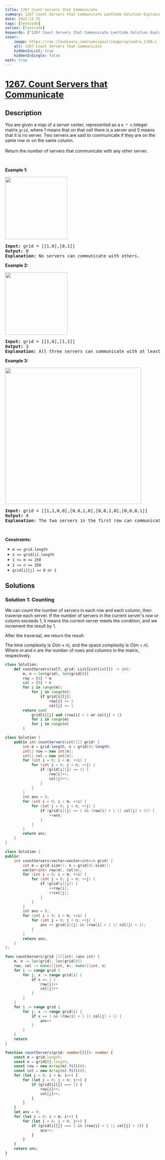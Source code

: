 ```yaml
---
title: 1267 Count Servers that Communicate
summary: 1267 Count Servers that Communicate LeetCode Solution Explained
date: 2022-11-25
tags: [leetcode]
series: [leetcode]
keywords: ["1267 Count Servers that Communicate LeetCode Solution Explained in all languages", "1267 Count Servers that Communicate", "LeetCode", "leetcode solution in Python3 C++ Java Go PHP Ruby Swift TypeScript Rust C# JavaScript C", "GeeksforGeeks", "InterviewBit", "Coding Ninjas", "HackerRank", "HackerEarth", "CodeChef", "TopCoder", "AlgoExpert", "freeCodeCamp", "Codeforces", "GitHub", "AtCoder", "Samir Paul"]
cover:
    image: https://res.cloudinary.com/samirpaul/image/upload/w_1100,c_fit,co_rgb:FFFFFF,l_text:Arial_75_bold:1267 Count Servers that Communicate - Solution Explained/problem-solving.webp
    alt: 1267 Count Servers that Communicate
    hiddenInList: true
    hiddenInSingle: false
math: true
---
```



# [1267. Count Servers that Communicate](https://leetcode.com/problems/count-servers-that-communicate)


## Description

<p>You are given a map of a server center, represented as a <code>m * n</code> integer matrix&nbsp;<code>grid</code>, where 1 means that on that cell there is a server and 0 means that it is no server. Two servers are said to communicate if they are on the same row or on the same column.<br />
<br />
Return the number of servers&nbsp;that communicate with any other server.</p>

<p>&nbsp;</p>
<p><strong class="example">Example 1:</strong></p>

<p><img alt="" src="https://spcdn.pages.dev/leetcode/problems/1267.Count%20Servers%20that%20Communicate/images/untitled-diagram-6.jpg" style="width: 202px; height: 203px;" /></p>

<pre>
<strong>Input:</strong> grid = [[1,0],[0,1]]
<strong>Output:</strong> 0
<b>Explanation:</b>&nbsp;No servers can communicate with others.</pre>

<p><strong class="example">Example 2:</strong></p>

<p><strong><img alt="" src="https://spcdn.pages.dev/leetcode/problems/1267.Count%20Servers%20that%20Communicate/images/untitled-diagram-4.jpg" style="width: 203px; height: 203px;" /></strong></p>

<pre>
<strong>Input:</strong> grid = [[1,0],[1,1]]
<strong>Output:</strong> 3
<b>Explanation:</b>&nbsp;All three servers can communicate with at least one other server.
</pre>

<p><strong class="example">Example 3:</strong></p>

<p><img alt="" src="https://spcdn.pages.dev/leetcode/problems/1267.Count%20Servers%20that%20Communicate/images/untitled-diagram-1-3.jpg" style="width: 443px; height: 443px;" /></p>

<pre>
<strong>Input:</strong> grid = [[1,1,0,0],[0,0,1,0],[0,0,1,0],[0,0,0,1]]
<strong>Output:</strong> 4
<b>Explanation:</b>&nbsp;The two servers in the first row can communicate with each other. The two servers in the third column can communicate with each other. The server at right bottom corner can&#39;t communicate with any other server.
</pre>

<p>&nbsp;</p>
<p><strong>Constraints:</strong></p>

<ul>
	<li><code>m == grid.length</code></li>
	<li><code>n == grid[i].length</code></li>
	<li><code>1 &lt;= m &lt;= 250</code></li>
	<li><code>1 &lt;= n &lt;= 250</code></li>
	<li><code>grid[i][j] == 0 or 1</code></li>
</ul>

## Solutions

### Solution 1: Counting

We can count the number of servers in each row and each column, then traverse each server. If the number of servers in the current server's row or column exceeds $1$, it means the current server meets the condition, and we increment the result by $1$.

After the traversal, we return the result.

The time complexity is $O(m \times n)$, and the space complexity is $O(m + n)$. Where $m$ and $n$ are the number of rows and columns in the matrix, respectively.

<!-- tabs:start -->

```python
class Solution:
    def countServers(self, grid: List[List[int]]) -> int:
        m, n = len(grid), len(grid[0])
        row = [0] * m
        col = [0] * n
        for i in range(m):
            for j in range(n):
                if grid[i][j]:
                    row[i] += 1
                    col[j] += 1
        return sum(
            grid[i][j] and (row[i] > 1 or col[j] > 1)
            for i in range(m)
            for j in range(n)
        )
```

```java
class Solution {
    public int countServers(int[][] grid) {
        int m = grid.length, n = grid[0].length;
        int[] row = new int[m];
        int[] col = new int[n];
        for (int i = 0; i < m; ++i) {
            for (int j = 0; j < n; ++j) {
                if (grid[i][j] == 1) {
                    row[i]++;
                    col[j]++;
                }
            }
        }
        int ans = 0;
        for (int i = 0; i < m; ++i) {
            for (int j = 0; j < n; ++j) {
                if (grid[i][j] == 1 && (row[i] > 1 || col[j] > 1)) {
                    ++ans;
                }
            }
        }
        return ans;
    }
}
```

```cpp
class Solution {
public:
    int countServers(vector<vector<int>>& grid) {
        int m = grid.size(), n = grid[0].size();
        vector<int> row(m), col(n);
        for (int i = 0; i < m; ++i) {
            for (int j = 0; j < n; ++j) {
                if (grid[i][j]) {
                    ++row[i];
                    ++col[j];
                }
            }
        }
        int ans = 0;
        for (int i = 0; i < m; ++i) {
            for (int j = 0; j < n; ++j) {
                ans += grid[i][j] && (row[i] > 1 || col[j] > 1);
            }
        }
        return ans;
    }
};
```

```go
func countServers(grid [][]int) (ans int) {
	m, n := len(grid), len(grid[0])
	row, col := make([]int, m), make([]int, n)
	for i := range grid {
		for j, x := range grid[i] {
			if x == 1 {
				row[i]++
				col[j]++
			}
		}
	}
	for i := range grid {
		for j, x := range grid[i] {
			if x == 1 && (row[i] > 1 || col[j] > 1) {
				ans++
			}
		}
	}
	return
}
```

```ts
function countServers(grid: number[][]): number {
    const m = grid.length;
    const n = grid[0].length;
    const row = new Array(m).fill(0);
    const col = new Array(n).fill(0);
    for (let i = 0; i < m; i++) {
        for (let j = 0; j < n; j++) {
            if (grid[i][j] === 1) {
                row[i]++;
                col[j]++;
            }
        }
    }
    let ans = 0;
    for (let i = 0; i < m; i++) {
        for (let j = 0; j < n; j++) {
            if (grid[i][j] === 1 && (row[i] > 1 || col[j] > 1)) {
                ans++;
            }
        }
    }
    return ans;
}
```

<!-- tabs:end -->

<!-- end -->
